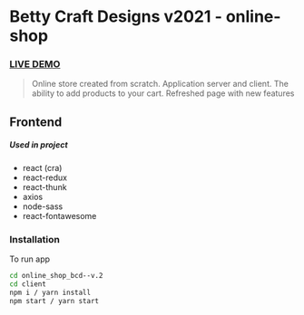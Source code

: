 # Betty Craft Designs v2021 - online-shop

### [LIVE DEMO](https://bcd-onlineshop.netlify.app/)

> Online store created from scratch. Application server and client. The ability to add products to your cart. Refreshed page with new features
> 
## Frontend

##### Used in project
- react (cra)
- react-redux
- react-thunk
- axios
- node-sass
- react-fontawesome


### Installation

To run app

```sh
cd online_shop_bcd--v.2
cd client
npm i / yarn install
npm start / yarn start
```
